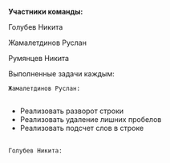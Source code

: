 **Участники команды:**

Голубев Никита

Жамалетдинов Руслан

Румянцев Никита


Выполненные задачи каждым:

``
Жамалетдинов Руслан: 
``


##
- Реализовать разворот строки
- Реализовать удаление лишних пробелов
- Реализовать подсчет слов в строке 
##


``
Голубев Никита: 
``
